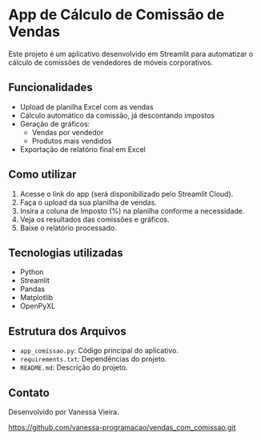 # App de Cálculo de Comissão de Vendas

Este projeto é um aplicativo desenvolvido em Streamlit para automatizar o cálculo de comissões de vendedores de móveis corporativos.

## Funcionalidades

- Upload de planilha Excel com as vendas
- Cálculo automático da comissão, já descontando impostos
- Geração de gráficos:
  - Vendas por vendedor
  - Produtos mais vendidos
- Exportação de relatório final em Excel

## Como utilizar

1. Acesse o link do app (será disponibilizado pelo Streamlit Cloud).
2. Faça o upload da sua planilha de vendas.
3. Insira a coluna de Imposto (%) na planilha conforme a necessidade.
4. Veja os resultados das comissões e gráficos.
5. Baixe o relatório processado.

## Tecnologias utilizadas

- Python
- Streamlit
- Pandas
- Matplotlib
- OpenPyXL

## Estrutura dos Arquivos

- `app_comissao.py`: Código principal do aplicativo.
- `requirements.txt`: Dependências do projeto.
- `README.md`: Descrição do projeto.

## Contato

Desenvolvido por Vanessa Vieira.

https://github.com/vanessa-programacao/vendas_com_comissao.git



